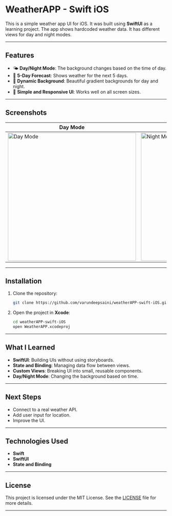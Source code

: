 # WeatherAPP - Swift iOS

This is a simple weather app UI for iOS. It was built using **SwiftUI** as a learning project. The app shows hardcoded weather data. It has different views for day and night modes.

---

## Features

- 🌤 **Day/Night Mode**: The background changes based on the time of day.
- 📅 **5-Day Forecast**: Shows weather for the next 5 days.
- 🎨 **Dynamic Background**: Beautiful gradient backgrounds for day and night.
- 📱 **Simple and Responsive UI**: Works well on all screen sizes.

---

## Screenshots

| Day Mode | Night Mode |
|----------|------------|
| <img src="https://github.com/user-attachments/assets/52f2840b-683a-49ea-8935-ec83cf72fc31" alt="Day Mode" width="400" /> | <img src="https://github.com/user-attachments/assets/9cb61b9a-1055-40d5-acf4-059d983e58c8" alt="Night Mode" width="400" /> |


---

## Installation

1. Clone the repository:

   ```bash
   git clone https://github.com/varundeepsaini/weatherAPP-swift-iOS.git
   ```

2. Open the project in **Xcode**:

   ```bash
   cd weatherAPP-swift-iOS
   open WeatherAPP.xcodeproj
   ```

---

## What I Learned

- **SwiftUI**: Building UIs without using storyboards.
- **State and Binding**: Managing data flow between views.
- **Custom Views**: Breaking UI into small, reusable components.
- **Day/Night Mode**: Changing the background based on time.

---

## Next Steps

- Connect to a real weather API.
- Add user input for location.
- Improve the UI.

---

## Technologies Used

- **Swift**
- **SwiftUI**
- **State and Binding**

---

## License

This project is licensed under the MIT License. See the [LICENSE](LICENSE) file for more details.

---
